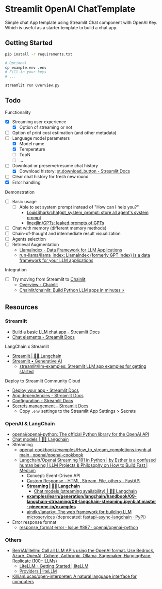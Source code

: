 # Streamlit OpenAI ChatTemplate

Simple chat App template using Streamlit Chat component with OpenAI Key. Which is useful as a starter template to build a chat app.

## Getting Started

```bash
pip install -r requirements.txt
```

```bash
# Optional
cp example.env .env
# Fill-in your keys
# ...
```

```bash
streamlit run Overview.py
```

## Todo

Functionality

- [X] Streaming user experience
  - [X] Option of streaming or not
- [ ] Option of print cost estimation (and other metadata)
- [ ] Language model parameters
  - [X] Model name
  - [X] Temperature
  - [ ] TopN
  - [ ] ...
- [ ] Download or preserve/resume chat history
  - [X] Download history: [st.download_button - Streamlit Docs](https://docs.streamlit.io/library/api-reference/widgets/st.download_button)
- [ ] Clear chat history for fresh new round
- [X] Error handling

Demonstration

- [ ] Basic usage
  - [ ] Able to set system prompt instead of "How can I help you?"
    - [LouisShark/chatgpt_system_prompt: store all agent's system prompt](https://github.com/LouisShark/chatgpt_system_prompt)
    - [linexjlin/GPTs: leaked prompts of GPTs](https://github.com/linexjlin/GPTs)
- [ ] Chat with memory (different memory methods)
- [ ] Chain-of-thought and intermediate result visualization
- [ ] Agents selection
- [ ] Retrieval Augmentation
  - [LlamaIndex - Data Framework for LLM Applications](https://www.llamaindex.ai/)
  - [run-llama/llama_index: LlamaIndex (formerly GPT Index) is a data framework for your LLM applications](https://github.com/run-llama/llama_index)

Integration

- [ ] Try moving from Streamlit to [Chainlit](https://chainlit.io/)
  - [Overview - Chainlit](https://docs.chainlit.io/get-started/overview)
  - [Chainlit/chainlit: Build Python LLM apps in minutes ⚡️](https://github.com/Chainlit/chainlit)

## Resources

### Streamlit

- [Build a basic LLM chat app - Streamlit Docs](https://docs.streamlit.io/knowledge-base/tutorials/build-conversational-apps)
- [Chat elements - Streamlit Docs](https://docs.streamlit.io/library/api-reference/chat)

LangChain x Streamlit

- [Streamlit | 🦜️🔗 Langchain](https://python.langchain.com/docs/integrations/callbacks/streamlit)
- [Streamlit • Generative AI](https://streamlit.io/generative-ai)
  - [streamlit/llm-examples: Streamlit LLM app examples for getting started](https://github.com/streamlit/llm-examples/)

Deploy to Streamlit Community Cloud

- [Deploy your app - Streamlit Docs](https://docs.streamlit.io/streamlit-community-cloud/deploy-your-app)
- [App dependencies - Streamlit Docs](https://docs.streamlit.io/streamlit-community-cloud/deploy-your-app/app-dependencies)
- [Configuration - Streamlit Docs](https://docs.streamlit.io/library/advanced-features/configuration)
- [Secrets management - Streamlit Docs](https://docs.streamlit.io/streamlit-community-cloud/deploy-your-app/secrets-management)
  - Copy `.env` settings to the Streamlit App Settings > Secrets

### OpenAI & LangChain

- [openai/openai-python: The official Python library for the OpenAI API](https://github.com/openai/openai-python)
- [Chat models | 🦜️🔗 Langchain](https://python.langchain.com/docs/modules/model_io/chat/)
- Streaming
  - [openai-cookbook/examples/How_to_stream_completions.ipynb at main · openai/openai-cookbook](https://github.com/openai/openai-cookbook/blob/main/examples/How_to_stream_completions.ipynb)
  - [Langchain/Openai Streaming 101 in Python | by Esther is a confused human being | LLM Projects & Philosophy on How to Build Fast | Medium](https://medium.com/llm-projects/langchain-openai-streaming-101-in-python-edd60e84c9ca)
    - Concept: Event-Driven API
    - [Custom Response - HTML, Stream, File, others - FastAPI](https://fastapi.tiangolo.com/advanced/custom-response/#streamingresponse)
    - [**Streaming | 🦜️🔗 Langchain**](https://python.langchain.com/docs/modules/model_io/chat/streaming)
      - [Chat models (streaming availability) | 🦜️🔗 Langchain](https://python.langchain.com/docs/integrations/chat/)
    - [**examples/learn/generation/langchain/handbook/09-langchain-streaming/09-langchain-streaming.ipynb at master · pinecone-io/examples**](https://github.com/pinecone-io/examples/blob/master/learn/generation/langchain/handbook/09-langchain-streaming/09-langchain-streaming.ipynb)
    - [ajndkr/lanarky: The web framework for building LLM microservices](https://github.com/ajndkr/lanarky) (deprecated: [fastapi-async-langchain · PyPI](https://pypi.org/project/fastapi-async-langchain/))
- Error response format
  - [response_format error · Issue #887 · openai/openai-python](https://github.com/openai/openai-python/issues/887)

### Others

- [BerriAI/litellm: Call all LLM APIs using the OpenAI format. Use Bedrock, Azure, OpenAI, Cohere, Anthropic, Ollama, Sagemaker, HuggingFace, Replicate (100+ LLMs)](https://github.com/BerriAI/litellm)
  - [LiteLLM - Getting Started | liteLLM](https://docs.litellm.ai/docs/)
  - [Providers | liteLLM](https://docs.litellm.ai/docs/providers/)
- [KillianLucas/open-interpreter: A natural language interface for computers](https://github.com/KillianLucas/open-interpreter?tab=readme-ov-file )
